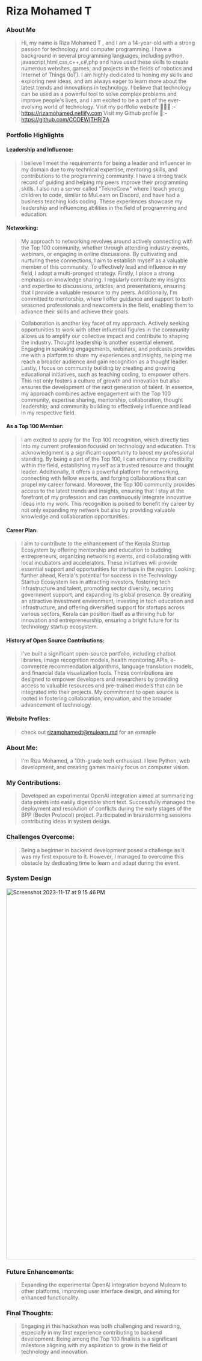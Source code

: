# Riza Mohamed T

### About Me

>Hi, my name is Riza Mohamed T , and I am a 14-year-old with a strong passion for technology and computer programming. I have a background in several programming languages, including python, javascript,html,css,c++,c#,php and have used these skills to create numerous websites, games, and projects in the fields of robotics and Internet of Things (IoT). I am highly dedicated to honing my skills and exploring new ideas, and am always eager to learn more about the latest trends and innovations in technology. I believe that technology can be used as a powerful tool to solve complex problems and improve people's lives, and I am excited to be a part of the ever-evolving world of technology.
>Visit my portfolio website 🧑🏻‍💻 :- https://rizamohamed.netlify.com
>Visit my Github profile 🤖:- https://github.com/CODEWITHRIZA


### Portfolio Highlights

#### Leadership and Influence: 

>I believe I meet the requirements for being a leader and influencer in my domain due to my technical expertise, mentoring skills, and contributions to the programming community. I have a strong track record of guiding and helping my peers improve their programming skills. I also run a server called "TeknoCrew" where I teach young children to code, similar to MuLearn on Discord, and have had a business teaching kids coding. These experiences showcase my leadership and influencing abilities in the field of programming and education.

#### Networking: 

>My approach to networking revolves around actively connecting with the Top 100 community, whether through attending industry events, webinars, or engaging in online discussions. By cultivating and nurturing these connections, I aim to establish myself as a valuable member of this community. To effectively lead and influence in my field, I adopt a multi-pronged strategy. Firstly, I place a strong emphasis on knowledge sharing. I regularly contribute my insights and expertise to discussions, articles, and presentations, ensuring that I provide a valuable resource to my peers. Additionally, I'm committed to mentorship, where I offer guidance and support to both seasoned professionals and newcomers in the field, enabling them to advance their skills and achieve their goals.

>Collaboration is another key facet of my approach. Actively seeking opportunities to work with other influential figures in the community allows us to amplify our collective impact and contribute to shaping the industry. Thought leadership is another essential element. Engaging in speaking engagements, webinars, and podcasts provides me with a platform to share my experiences and insights, helping me reach a broader audience and gain recognition as a thought leader. Lastly, I focus on community building by creating and growing educational initiatives, such as teaching coding, to empower others. This not only fosters a culture of growth and innovation but also ensures the development of the next generation of talent. In essence, my approach combines active engagement with the Top 100 community, expertise sharing, mentorship, collaboration, thought leadership, and community building to effectively influence and lead in my respective field.

#### As a Top 100 Member: 

>I am excited to apply for the Top 100 recognition, which directly ties into my current profession focused on technology and education. This acknowledgment is a significant opportunity to boost my professional standing. By being a part of the Top 100, I can enhance my credibility within the field, establishing myself as a trusted resource and thought leader. Additionally, it offers a powerful platform for networking, connecting with fellow experts, and forging collaborations that can propel my career forward. Moreover, the Top 100 community provides access to the latest trends and insights, ensuring that I stay at the forefront of my profession and can continuously integrate innovative ideas into my work. This recognition is poised to benefit my career by not only expanding my network but also by providing valuable knowledge and collaboration opportunities.
#### Career Plan: 

>I aim to contribute to the enhancement of the Kerala Startup Ecosystem by offering mentorship and education to budding entrepreneurs, organizing networking events, and collaborating with local incubators and accelerators. These initiatives will provide essential support and opportunities for startups in the region. Looking further ahead, Kerala's potential for success in the Technology Startup Ecosystem lies in attracting investors, fostering tech infrastructure and talent, promoting sector diversity, securing government support, and expanding its global presence. By creating an attractive investment environment, investing in tech education and infrastructure, and offering diversified support for startups across various sectors, Kerala can position itself as a thriving hub for innovation and entrepreneurship, ensuring a bright future for its technology startup ecosystem.

#### History of Open Source Contributions:

>I've built a significant open-source portfolio, including chatbot libraries, image recognition models, health monitoring APIs, e-commerce recommendation algorithms, language translation models, and financial data visualization tools. These contributions are designed to empower developers and researchers by providing access to valuable resources and pre-trained models that can be integrated into their projects. My commitment to open source is rooted in fostering collaboration, innovation, and the broader advancement of technology.

#### Website Profiles:

> check out [rizamohamedt@mulearn.md](https://rizamohamed.netlify.app/) for an exmaple
### About Me:

>I'm Riza Mohamed, a 10th-grade tech enthusiast. I love Python, web development, and creating games mainly focus on computer vision. 

### My Contributions:

>Developed an experimental OpenAI integration aimed at summarizing data points into easily digestible short text.
Successfully managed the deployment and resolution of conflicts during the early stages of the BPP (Beckn Protocol) project.
Participated in brainstorming sessions contributing ideas in system design.

### Challenges Overcome:
>Being a beginner in backend development posed a challenge as it was my first exposure to it. However, I managed to overcome this obstacle by dedicating time to learn and adapt during the event.

### System Design 

<img width="987" alt="Screenshot 2023-11-17 at 9 15 46 PM" src="https://github.com/CODEWITHRIZA/Top-100-Coders/assets/90960705/25234d12-b79e-4a37-8d37-6b4136a8ad2d">


### Future Enhancements:
>Expanding the experimental OpenAI integration beyond Mulearn to other platforms, improving user interface design, and aiming for enhanced functionality.

### Final Thoughts:
>Engaging in this hackathon was both challenging and rewarding, especially in my first experience contributing to backend development. Being among the Top 100 finalists is a significant milestone aligning with my aspiration to grow in the field of technology and innovation.


